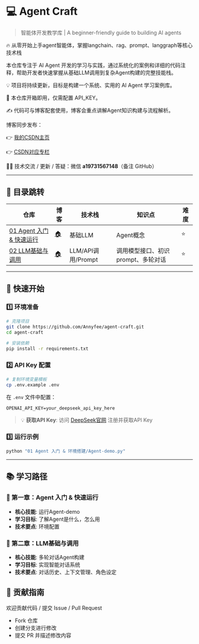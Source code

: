 # 💻 Agent Craft

> 智能体开发教学库 | A beginner-friendly guide to building AI agents


🔥 从零开始上手agent智能体，掌握langchain、rag、prompt、langgraph等核心技术栈

本仓库专注于 AI Agent 开发的学习与实践，通过系统化的案例和详细的代码注释，帮助开发者快速掌握从基础LLM调用到复杂Agent构建的完整技能栈。

💡 项目将持续更新，目标是构建一个系统、实用的 AI Agent 学习案例库。

📘 本仓库开箱即用，仅需配置 API_KEY。

✍️ 代码可与博客配套使用，博客会重点讲解Agent知识构建与流程解析。

博客同步发布：

👉 [我的CSDN主页](https://blog.csdn.net/2401_87328929)

👉 [CSDN对应专栏](https://blog.csdn.net/2401_87328929/category_12970267.html)

🙋‍♂️ 技术交流 / 更新 / 答疑：微信 **a19731567148**（备注 GitHub）

---
## 🚅 目录跳转

| 仓库                                                | 博客                                             | 技术栈              | 知识点                  | 难度 |
|---------------------------------------------------|------------------------------------------------|------------------|----------------------|-----|
| [01 Agent 入门 & 快速运行](https://github.com/Annyfee/agent-craft/tree/main/01%20Agent%20%E5%85%A5%E9%97%A8%20%26%20%E5%BF%AB%E9%80%9F%E8%BF%90%E8%A1%8C) | [🏠](https://blog.csdn.net/2401_87328929/article/details/153729555) | 基础LLM            | Agent概念              | ⭐ |
| [02 LLM基础与调用](https://github.com/Annyfee/agent-craft/tree/main/02%20LLM%E5%9F%BA%E7%A1%80%E4%B8%8E%E8%B0%83%E7%94%A8)      | [🏠](https://blog.csdn.net/2401_87328929/article/details/153735431)            | LLM/API调用/Prompt | 调用模型接口、初识prompt、多轮对话 | ⭐ |


---

## 🚀 快速开始

### 1️⃣ 环境准备

```bash
# 克隆项目
git clone https://github.com/Annyfee/agent-craft.git
cd agent-craft

# 安装依赖
pip install -r requirements.txt
```

### 2️⃣ API Key 配置

```bash
# 复制环境变量模板
cp .env.example .env
```

在 `.env` 文件中配置：
```env
OPENAI_API_KEY=your_deepseek_api_key_here
```

> 💡 **获取API Key**: 访问 [DeepSeek官网](https://platform.deepseek.com/) 注册并获取API Key

### 3️⃣ 运行示例

```bash
python "01 Agent 入门 & 环境搭建/Agent-demo.py"
```
---

## 📚 学习路径

### 🎯 第一章：Agent 入门 & 快速运行
- **核心技能**: 运行Agent-demo
- **学习目标**: 了解Agent是什么，怎么用
- **技术要点**: 环境配置

### 🎯 第二章：LLM基础与调用
- **核心技能**: 多轮对话Agent构建
- **学习目标**: 实现智能对话系统
- **技术要点**: 对话历史、上下文管理、角色设定

## 🤝 贡献指南
欢迎贡献代码 / 提交 Issue / Pull Request
- Fork 仓库  
- 创建分支进行修改  
- 提交 PR 并描述修改内容
